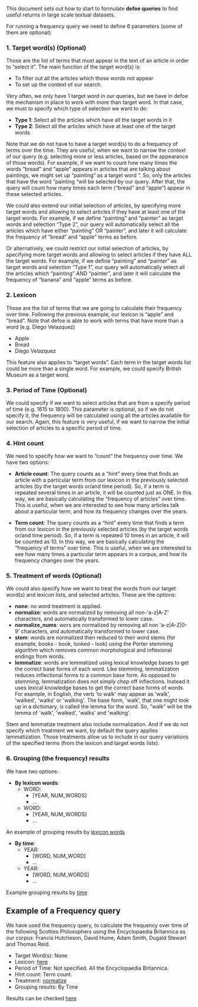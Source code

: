 
This document sets out how to start to formulate **defoe queries** to find useful returns in large scale textual datasets. 

For running a frequency query we need to define 6 parameters (some of them are optional):

###  1.	Target word(s) (Optional)

Those are the list of terms that must appear in the text of an article in order to “select it”.  The main function of the target word(s) is:
 - To filter out all the articles which those words not appear
 - To set up the context of our search. 
 
Very often, we only have 1 target word in our queries, but we have in defoe the mechanism in place to work with more than target word.  In that case, we must to specify which type of selection we want to do:
  - **Type 1**: Select all the articles which have all the target words in it
  - **Type 2**: Select all the articles which have at least one of the target words

Note that we do not have to have a target word(s) to do a frequency of terms over the time. They are useful, when we want to narrow the context of our query (e.g. selecting more or less articles, based on the appearance of those words).  For example, if we want to count how many times the words “bread” and “apple” appears in articles that are talking about paintings, we might set up “painting” as a target word “. So, only the articles that have the word “painting “will be selected by our query. After that, the query will count how many times each term (“bread” and “apple”) appear in these selected articles.  

We could also extend our initial selection of articles, by specifying more target words and allowing to select articles if they have at least one of the target words. For example, if we define “painting” and “painter” as target words and selection “Type 2”, our query will automatically select all the articles which have either “painting” OR “painter”, and later it will calculate the frequency of “bread” and “apple” terms as before.  

Or alternatively, we could restrict our initial selection of articles, by specifying more target words and allowing to select articles if they have ALL the target words. For example, if we define “painting” and “painter” as target words and selection “Type 1”, our query will automatically select all the articles which “painting” AND “painter”, and later it will calculate the frequency of “banana” and “apple” terms as before. 

###  2. Lexicon

Those are the list of terms that we are going to calculate their frequency over time.  Following the previous example, our lexicon is “apple” and “bread”.  Note that defoe is able to work with terms that have more than a word (e.g. Diego Velazquez) 
  - Apple
  - Bread
  - Diego Velazquez

This feature also applies to “target words”. Each term in the target words list could be more than a single word. For example, we could specify British Museum as a target word. 

###  3. Period of Time (Optional)

We could specify if we want to select articles that are from a specify period of time (e.g. 1615 to 1800). This parameter is optional, so if we do not specify it, the frequency will be calculated using all the articles available for our search. Again, this feature is very useful, if we want to narrow the initial selection of articles to a specific period of time. 

### 4. Hint count

We need to specify how we want to “count” the frequency over time. We have two options:

 - **Article count**: The query counts as a “hint” every time that finds an article with a particular term from our lexicon in the previously selected articles (by the target words or/and time period).  So, if a term is repeated several times in an article, it will be counted just as ONE. In this way, we are basically calculating the “frequency of articles” over time.  This is useful, when we are interested to see how many articles talk about a particular term, and how its frequency changes over the years. 

 - **Term count**: The query counts as a “hint” every time that finds a term from our lexicon in the previously selected articles (by the target words or/and time period).  So, if a term is repeated 10 times in an article, it will be counted as 10. In this way, we are basically calculating the “frequency of terms” over time. This is useful, when we are interested to see how many times a particular term appears in a corpus, and how its frequency changes over the years. 

###  5. Treatment of words (Optional)

We could also specify how we want to treat the words from our target word(s) and lexicon lists, and selected articles. These are the options: 

- **none**: no word treatment is applied. 
- **normalize**: words are normalized by removing all non-'a-z|A-Z' characters, and automatically transformed to lower case.
- **normalize_nums**: wors are normalized by removing all non 'a-z|A-Z|0-9' characters, and automatically transformed to lower case.
- **stem**: words are normalized then reduced to their word stems (for example, books - book, looked - look) using the Porter stemming algorithm which removes common morphological and inflexional endings from words. 
- **lemmatize**: words are lemmatized using lexical knowledge bases to get the correct base forms of each word. Like stemming, lemmatization reduces inflectional forms to a common base form. As opposed to stemming, lemmatization does not simply chop off inflections. Instead it uses lexical knowledge bases to get the correct base forms of words.   For example, in English, the verb 'to walk' may appear as 'walk', 'walked', 'walks' or 'walking'. The base form, 'walk', that one might look up in a dictionary, is called the lemma for the word. So, “walk” will be the lemma of  'walk', 'walked', 'walks' and 'walking'. 

Stem and lemmatize treatment also include normalization. And if we do not specify which treatment we want, by default the query applies lemmatization. 
Those treatments allow us to include in our query variations of the specified terms (from the lexicon and target words lists). 

###  6. Grouping (the frequency) results

We have two options:

- **By lexicon words**:
	- WORD:
		- [YEAR, NUM_WORDS]
		- ...
	- WORD:
		- [YEAR, NUM_WORDS]
		- ...

An example of grouping results by [lexicon words](https://github.com/defoe-code/defoe_visualization/tree/master/Diseases/results/tuberculosis.yml)

- **By time**: 
	- YEAR:
		- [WORD, NUM_WORD]
		- ...
	- YEAR:
		- [WORD, NUM_WORDS]
		- ...

Example grouping results by [time](https://github.com/defoe-code/defoe_visualization/tree/master/Female_Emigration/TDA/results_TDA/results_tda_society_1850_1914)

## Example of a Frequency query

We have used the frequency query, to calculate the frequency over time of the following Scotties Philosophers using the Encyclopaedia Britannica as our corpus: Francis Hutcheson, David Hume, Adam Smith, Dugald Stewart and Thomas Reid. 
- Target Word(s): None
- Lexicon:  [here](https://github.com/defoe-code/defoe/tree/master/queries/sc_philosophers.txt)
- Period of Time: Not specified. All the Encyclopaedia Britannica. 
- Hint count:  Term count. 
- Treatment: [normalize](https://github.com/defoe-code/defoe/tree/master/queries/sc_philosophers.yml ) 
- Grouping results: By Time

Results can be checked [here](https://github.com/defoe-code/defoe_visualization/tree/master/NLS/results_NLS/results_ks_philosophers_norm)
